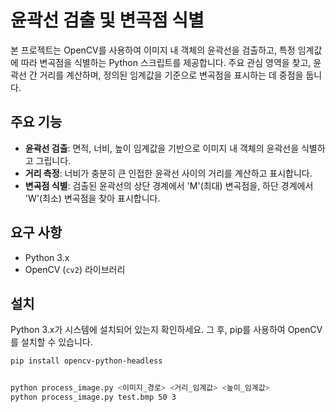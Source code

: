 # 윤곽선 검출 및 변곡점 식별

본 프로젝트는 OpenCV를 사용하여 이미지 내 객체의 윤곽선을 검출하고, 특정 임계값에 따라 변곡점을 식별하는 Python 스크립트를 제공합니다. 주요 관심 영역을 찾고, 윤곽선 간 거리를 계산하며, 정의된 임계값을 기준으로 변곡점을 표시하는 데 중점을 둡니다.

## 주요 기능

- **윤곽선 검출**: 면적, 너비, 높이 임계값을 기반으로 이미지 내 객체의 윤곽선을 식별하고 그립니다.
- **거리 측정**: 너비가 충분히 큰 인접한 윤곽선 사이의 거리를 계산하고 표시합니다.
- **변곡점 식별**: 검출된 윤곽선의 상단 경계에서 'M'(최대) 변곡점을, 하단 경계에서 'W'(최소) 변곡점을 찾아 표시합니다.

## 요구 사항

- Python 3.x
- OpenCV (`cv2`) 라이브러리

## 설치

Python 3.x가 시스템에 설치되어 있는지 확인하세요. 그 후, pip를 사용하여 OpenCV를 설치할 수 있습니다.

```bash
pip install opencv-python-headless


python process_image.py <이미지_경로> <거리_임계값> <높이_임계값>
python process_image.py test.bmp 50 3
